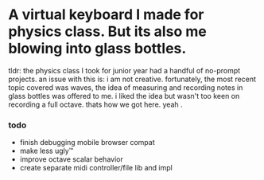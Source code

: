 # A virtual keyboard I made for physics class. But its also me blowing into glass bottles.

tldr: the physics class I took for junior year had a handful of no-prompt projects. an issue with this is: i am not creative. fortunately, the most recent topic covered was waves, the idea of measuring and recording notes in glass bottles was offered to me. i liked the idea but wasn't too keen on recording a full octave. thats how we got here. yeah .

### todo
+ finish debugging mobile browser compat
+ make less ugly:tm:
+ improve octave scalar behavior
+ create separate midi controller/file lib and impl
